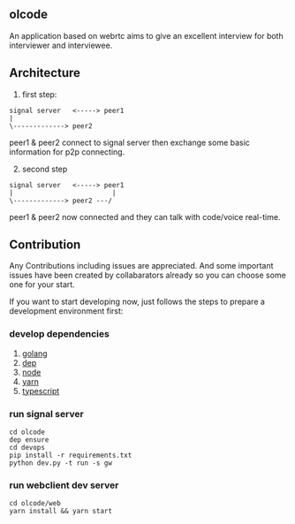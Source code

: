 ## olcode
An application based on webrtc aims to give an excellent interview for both interviewer and interviewee. 

## Architecture
1. first step: 
```
signal server   <-----> peer1
|                         
\-------------> peer2
```
peer1 & peer2 connect to signal server then exchange some basic information for p2p connecting.

2. second step
```
signal server   <-----> peer1
|                         |
\-------------> peer2 ---/
```
peer1 & peer2 now connected and they can talk with code/voice real-time.

## Contribution
Any Contributions including issues are appreciated. And some important issues have been created by collabarators already so you can choose some one for your start.

If you want to start developing now, just follows the steps to prepare a development environment first:

### develop dependencies
1. [golang](https://golang.org/)
2. [dep](https://github.com/golang/dep)
3. [node](https://nodejs.org/)
4. [yarn](https://yarnpkg.com/)
5. [typescript](https://www.typescriptlang.org/)

### run signal server
```
cd olcode
dep ensure
cd devops
pip install -r requirements.txt
python dev.py -t run -s gw
```

### run webclient dev server
```
cd olcode/web
yarn install && yarn start
```
